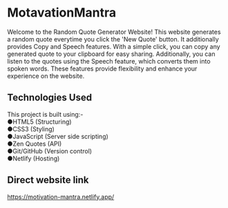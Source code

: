 # MotavationMantra
Welcome to the Random Quote Generator Website! This website generates a random quote everytime you click the 'New Quote' button. It additionally provides Copy and Speech features. With a simple click, you can copy any generated quote to your clipboard for easy sharing. Additionally, you can listen to the quotes using the Speech feature, which converts them into spoken words. These features provide flexibility and enhance your experience on the website.

## Technologies Used
This project is built using:-  
 ●HTML5 (Structuring)  
 ●CSS3 (Styling)  
 ●JavaScript (Server side scripting)  
 ●Zen Quotes (API)  
 ●Git/GitHub (Version control)  
 ●Netlify (Hosting)  
 
 ## Direct website link
  https://motivation-mantra.netlify.app/
